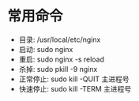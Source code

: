 # 常用命令

- 目录: /usr/local/etc/nginx
- 启动: sudo nginx
- 重启: sudo nginx -s reload
- 杀掉: sudo pkill -9 nginx
- 正常停止: sudo kill -QUIT 主进程号
- 快速停止: sudo kill -TERM 主进程号
